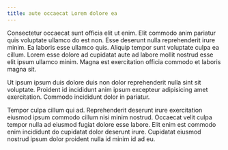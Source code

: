 ```yaml
---
title: aute occaecat Lorem dolore ea
---
```


Consectetur occaecat sunt officia elit ut enim. Elit commodo anim pariatur quis voluptate ullamco do est non. Esse deserunt nulla reprehenderit irure minim. Ea laboris esse ullamco quis. Aliquip tempor sunt voluptate culpa ea cillum. Lorem esse dolore ad cupidatat aute ad labore mollit nostrud esse elit ipsum ullamco minim. Magna est exercitation officia commodo et laboris magna sit.

Ut ipsum ipsum duis dolore duis non dolor reprehenderit nulla sint sit voluptate. Proident id incididunt anim ipsum excepteur adipisicing amet exercitation. Commodo incididunt dolor in pariatur.

Tempor culpa cillum qui ad. Reprehenderit deserunt irure exercitation eiusmod ipsum commodo cillum nisi minim nostrud. Occaecat velit culpa tempor nulla ad eiusmod fugiat dolore esse labore. Elit enim est commodo enim incididunt do cupidatat dolor deserunt irure. Cupidatat eiusmod nostrud ipsum dolor proident nulla id minim id ad eu.